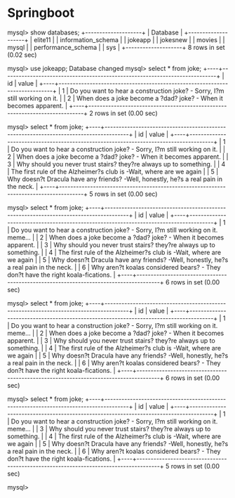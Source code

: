 # Springboot


mysql> show databases;
+--------------------+
| Database           |
+--------------------+
| elite11            |
| information_schema |
| jokeapp            |
| jokesnew           |
| movies             |
| mysql              |
| performance_schema |
| sys                |
+--------------------+
8 rows in set (0.02 sec)

mysql> use jokeapp;
Database changed
mysql> select * from joke;
+----+----------------------------------------------------------------------------+
| id | value                                                                      |
+----+----------------------------------------------------------------------------+
|  1 | Do you want to hear a construction joke? - Sorry, I?m still working on it. |
|  2 |  When does a joke become a ?dad? joke? - When it becomes apparent.         |
+----+----------------------------------------------------------------------------+
2 rows in set (0.00 sec)

mysql> select * from joke;
+----+--------------------------------------------------------------------------------------+
| id | value                                                                                |
+----+--------------------------------------------------------------------------------------+
|  1 | Do you want to hear a construction joke? - Sorry, I?m still working on it.           |
|  2 |  When does a joke become a ?dad? joke? - When it becomes apparent.                   |
|  3 | Why should you never trust stairs? they?re always up to something.                   |
|  4 | The first rule of the Alzheimer?s club is -Wait, where are we again                  |
|  5 | Why doesn?t Dracula have any friends? -Well, honestly, he?s a real pain in the neck. |
+----+--------------------------------------------------------------------------------------+
5 rows in set (0.00 sec)

mysql> select * from joke;
+----+--------------------------------------------------------------------------------------+
| id | value                                                                                |
+----+--------------------------------------------------------------------------------------+
|  1 | Do you want to hear a construction joke? - Sorry, I?m still working on it. meme...   |
|  2 |  When does a joke become a ?dad? joke? - When it becomes apparent.                   |
|  3 | Why should you never trust stairs? they?re always up to something.                   |
|  4 | The first rule of the Alzheimer?s club is -Wait, where are we again                  |
|  5 | Why doesn?t Dracula have any friends? -Well, honestly, he?s a real pain in the neck. |
|  6 | Why aren?t koalas considered bears? - They don?t have the right koala-fications.     |
+----+--------------------------------------------------------------------------------------+
6 rows in set (0.00 sec)

mysql> select * from joke;
+----+--------------------------------------------------------------------------------------+
| id | value                                                                                |
+----+--------------------------------------------------------------------------------------+
|  1 | Do you want to hear a construction joke? - Sorry, I?m still working on it. meme...   |
|  2 |  When does a joke become a ?dad? joke? - When it becomes apparent.                   |
|  3 | Why should you never trust stairs? they?re always up to something.                   |
|  4 | The first rule of the Alzheimer?s club is -Wait, where are we again                  |
|  5 | Why doesn?t Dracula have any friends? -Well, honestly, he?s a real pain in the neck. |
|  6 | Why aren?t koalas considered bears? - They don?t have the right koala-fications.     |
+----+--------------------------------------------------------------------------------------+
6 rows in set (0.00 sec)

mysql> select * from joke;
+----+--------------------------------------------------------------------------------------+
| id | value                                                                                |
+----+--------------------------------------------------------------------------------------+
|  1 | Do you want to hear a construction joke? - Sorry, I?m still working on it. meme...   |
|  3 | Why should you never trust stairs? they?re always up to something.                   |
|  4 | The first rule of the Alzheimer?s club is -Wait, where are we again                  |
|  5 | Why doesn?t Dracula have any friends? -Well, honestly, he?s a real pain in the neck. |
|  6 | Why aren?t koalas considered bears? - They don?t have the right koala-fications.     |
+----+--------------------------------------------------------------------------------------+
5 rows in set (0.00 sec)

mysql>
